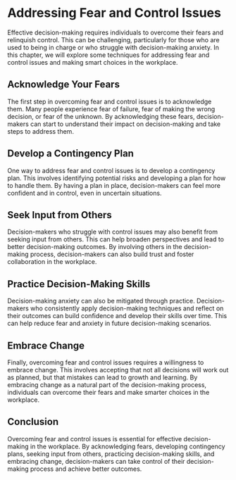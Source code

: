 Addressing Fear and Control Issues
=====================================================================================

Effective decision-making requires individuals to overcome their fears and relinquish control. This can be challenging, particularly for those who are used to being in charge or who struggle with decision-making anxiety. In this chapter, we will explore some techniques for addressing fear and control issues and making smart choices in the workplace.

Acknowledge Your Fears
----------------------

The first step in overcoming fear and control issues is to acknowledge them. Many people experience fear of failure, fear of making the wrong decision, or fear of the unknown. By acknowledging these fears, decision-makers can start to understand their impact on decision-making and take steps to address them.

Develop a Contingency Plan
--------------------------

One way to address fear and control issues is to develop a contingency plan. This involves identifying potential risks and developing a plan for how to handle them. By having a plan in place, decision-makers can feel more confident and in control, even in uncertain situations.

Seek Input from Others
----------------------

Decision-makers who struggle with control issues may also benefit from seeking input from others. This can help broaden perspectives and lead to better decision-making outcomes. By involving others in the decision-making process, decision-makers can also build trust and foster collaboration in the workplace.

Practice Decision-Making Skills
-------------------------------

Decision-making anxiety can also be mitigated through practice. Decision-makers who consistently apply decision-making techniques and reflect on their outcomes can build confidence and develop their skills over time. This can help reduce fear and anxiety in future decision-making scenarios.

Embrace Change
--------------

Finally, overcoming fear and control issues requires a willingness to embrace change. This involves accepting that not all decisions will work out as planned, but that mistakes can lead to growth and learning. By embracing change as a natural part of the decision-making process, individuals can overcome their fears and make smarter choices in the workplace.

Conclusion
----------

Overcoming fear and control issues is essential for effective decision-making in the workplace. By acknowledging fears, developing contingency plans, seeking input from others, practicing decision-making skills, and embracing change, decision-makers can take control of their decision-making process and achieve better outcomes.
